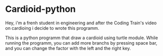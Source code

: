# Cardioid-python

Hey, i'm a frenh student in engineering and after the Coding Train's video on cardioing i decide to wrote this programm.

This is a python programm that draw a cardioid using turtle module. While running the programm, you can add more branchs by pressing space bar, and you can change the factor with the left and the right key.
